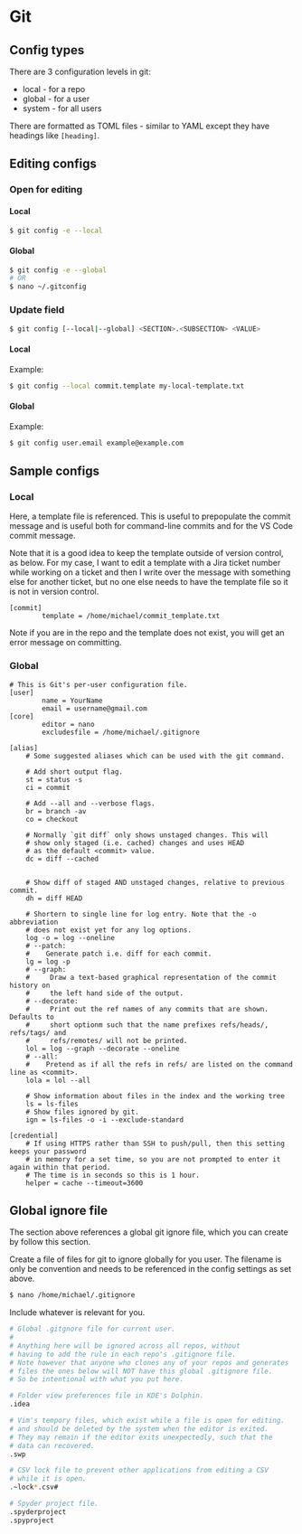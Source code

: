 # Git

## Config types

There are 3 configuration levels in git:

- local - for a repo
- global - for a user
- system - for all users

There are formatted as TOML files - similar to YAML except they have headings like `[heading]`.

## Editing configs

### Open for editing

#### Local

```bash
$ git config -e --local
```

#### Global

```bash
$ git config -e --global
# OR
$ nano ~/.gitconfig
```

### Update field

```bash
$ git config [--local|--global] <SECTION>.<SUBSECTION> <VALUE>
```

#### Local

Example:

```bash
$ git config --local commit.template my-local-template.txt
```

#### Global

Example:

```bash
$ git config user.email example@example.com
```

## Sample configs

### Local

Here, a template file is referenced. This is useful to prepopulate the commit message and is useful both for command-line commits and for the VS Code commit message.

Note that it is a good idea to keep the template outside of version control, as below. For my case, I want to edit a template with a Jira ticket number while working on a ticket and then I write over the message with something else for another ticket, but no one else needs to have the template file so it is not in version control.

```
[commit]
        template = /home/michael/commit_template.txt
```

Note if you are in the repo and the template does not exist, you will get an error message on committing.

### Global

```
# This is Git's per-user configuration file.
[user]
        name = YourName
        email = username@gmail.com
[core]
        editor = nano
        excludesfile = /home/michael/.gitignore

[alias]
    # Some suggested aliases which can be used with the git command.
    
    # Add short output flag.
    st = status -s
    ci = commit
    
    # Add --all and --verbose flags.
    br = branch -av
    co = checkout
    
    # Normally `git diff` only shows unstaged changes. This will
    # show only staged (i.e. cached) changes and uses HEAD
    # as the default <commit> value. 
    dc = diff --cached

    
    # Show diff of staged AND unstaged changes, relative to previous commit.
    dh = diff HEAD
    
    # Shortern to single line for log entry. Note that the -o abbreviation
    # does not exist yet for any log options.
    log -o = log --oneline
    # --patch:
    #    Generate patch i.e. diff for each commit.
    lg = log -p
    # --graph: 
    #     Draw a text-based graphical representation of the commit history on 
    #     the left hand side of the output.
    # --decorate: 
    #     Print out the ref names of any commits that are shown. Defaults to
    #     short optionm such that the name prefixes refs/heads/, refs/tags/ and 
    #     refs/remotes/ will not be printed.
    lol = log --graph --decorate --oneline
    # --all: 
    #    Pretend as if all the refs in refs/ are listed on the command line as <commit>.
    lola = lol --all
    
    # Show information about files in the index and the working tree
    ls = ls-files
    # Show files ignored by git.
    ign = ls-files -o -i --exclude-standard
    
[credential]
    # If using HTTPS rather than SSH to push/pull, then this setting keeps your password
    # in memory for a set time, so you are not prompted to enter it again within that period.
    # The time is in seconds so this is 1 hour.
    helper = cache --timeout=3600
```

## Global ignore file

The section above references a global git ignore file, which you can create by follow this section.

Create a file of files for git to ignore globally for you user. The filename is only be convention and needs to be referenced in the config settings as set above.

```bash
$ nano /home/michael/.gitignore
```

Include whatever is relevant for you.

```bash
# Global .gitgnore file for current user.
#
# Anything here will be ignored across all repos, without
# having to add the rule in each repo's .gitignore file.
# Note however that anyone who clones any of your repos and generates
# files the ones below will NOT have this global .gitignore file.
# So be intentional with what you put here.

# Folder view preferences file in KDE's Dolphin. 
.idea

# Vim's tempory files, which exist while a file is open for editing.
# and should be deleted by the system when the editor is exited.
# They may remain if the editor exits unexpectedly, such that the
# data can recovered.
.swp

# CSV lock file to prevent other applications from editing a CSV
# while it is open.
.~lock*.csv#

# Spyder project file.
.spyderproject
.spyproject
```
